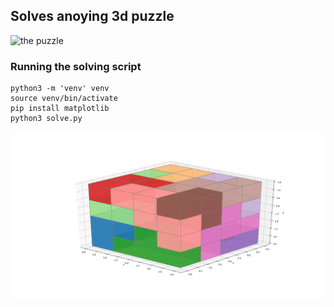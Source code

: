 ## Solves anoying 3d puzzle
![the puzzle](./images/wooded_puzzle.jpg)

### Running the solving script

    python3 -m 'venv' venv
    source venv/bin/activate
    pip install matplotlib
    python3 solve.py


![Solution](./images/solution.png)






